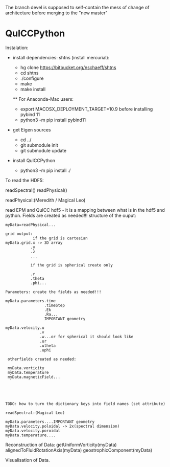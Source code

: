 The branch devel is supposed to self-contain the mess of change of architecture before merging to the "new master"

# QuICCPython

Instalation:

- install dependencies:
    shtns (install mercurial):
    - hg clone https://bitbucket.org/nschaeff/shtns
    - cd shtns
    - ./configure 
    - make 
    - make install 

    ** For Anaconda-Mac users:
    - export MACOSX_DEPLOYMENT_TARGET=10.9
    before installing pybind 11
    - python3 -m pip install pybind11 
- get Eigen sources 
    - cd ../
    - git submodule init
    - git submodule update
- install QuICCPython
    - python3 -m pip install ./
	

To read the HDF5:

readSpectral(<fileName>)
readPhysical(<fileName>)

readPhysical:(Meredith / Magical Leo)

read EPM and QuICC hdf5 - it is a mapping between what is in the hdf5 and python. Fields are created as needed!!!
structure of the ouput:   
    
    myData=readPhysical...
    
    grid output: 
                if the grid is cartesian
    myData.grid.x -> 3D array
               .y
               .z
               ...
               
               if the grid is spherical create only 
               
               .r
               .theta
               .phi...
               
    Parameters: create the fields as needed!!!
    
    myData.parameters.time
                     .timeStep
                     .Ek
                     .Ra...
                     IMPORTANT geometry
    
    myData.velocity.u
                   .v
                   .w...or for spherical it should look like
                   .ur
                   .utheta
                   .uphi
                   
     otherfields created as needed:
     
     myData.vorticity
     myData.temperature
     myData.magneticField...
     
     
     
     
     
    TODO: how to turn the dictionary keys into field names (set attribute)
    
    readSpectral:(Magical Leo)
    
    myData.parameters....IMPORTANT geometry
    myData.velocity.poloidal -> 2x(spectral dimension) 
    myData.velocity.poroidal
    myData.temperature....
    
Reconstruction of Data:
    getUniformVorticity(myData)
    alignedToFluidRotationAxis(myData)
    geostrophicComponent(myData)
    
    
    
Visualisation of Data.
        
